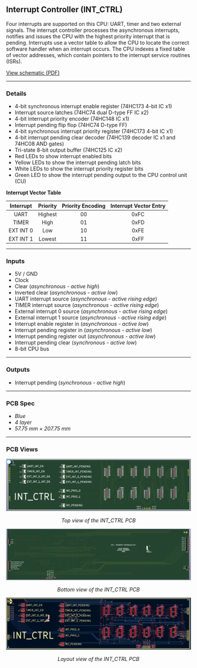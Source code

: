 ## Interrupt Controller (INT_CTRL)

Four interrupts are supported on this CPU: UART, timer and two external signals. The interrupt controller processes the asynchronous interrupts, notifies and issues the CPU with the highest priority interrupt that is pending. Interrupts use a vector table to allow the CPU to locate the correct software handler when an interrupt occurs. The CPU indexes a fixed table of vector addresses, which contain pointers to the interrupt service routines (ISRs).

[View schematic (PDF)](INT_CTRL_schematic.pdf)

---

### Details

- 4-bit synchronous interrupt enable register (74HC173 4-bit IC x1)
- Interrupt source latches (74HC74 dual D-type FF IC x2)
- 4-bit interrupt priority encoder (74HC148 IC x1)
- Interrupt pending flip flop (74HC74 D-type FF)
- 4-bit synchronous interrupt priority register (74HC173 4-bit IC x1)
- 4-bit interrupt pending clear decoder (74HC139 decoder IC x1 and 74HC08 AND gates)
- Tri-state 8-bit output buffer (74HC125 IC x2)
- Red LEDs to show interrupt enabled bits
- Yellow LEDs to show the interrupt pending latch bits
- White LEDs to show the interrupt priority register bits
- Green LED to show the interrupt pending output to the CPU control unit (CU)

**Interrupt Vector Table**

| Interrupt | Priority | Priority Encoding | Interrupt Vector Entry |
|:---------:|:--------:|:-----------------:|:----------------------:|
| UART      | Highest  |         00        |           0xFC         |
| TIMER     | High     |         01        |           0xFD         |
| EXT INT 0 | Low      |         10        |           0xFE         |
| EXT INT 1 | Lowest   |         11        |           0xFF         |

---

### Inputs

- 5V / GND
- Clock
- Clear (*asynchronous - active high*)
- Inverted clear (*asynchronous - active low*)
- UART interrupt source  (*asynchronous - active rising edge*)
- TIMER interrupt source  (*asynchronous - active rising edge*)
- External interrupt 0 source  (*asynchronous - active rising edge*)
- External interrupt 1 source  (*asynchronous - active rising edge*)
- Interrupt enable register in (*asynchronous - active low*)
- Interrupt pending register in (*asynchronous - active low*)
- Interrupt pending register out (*asynchronous - active low*)
- Interrupt pending clear (*synchronous - active low*)
- 8-bit CPU bus

---

### Outputs

- Interrupt pending (*synchronous - active high*)

---

### PCB Spec

- *Blue*
- *4 layer*
- *57.75 mm × 207.75 mm*

---

### PCB Views

<p align="center">
  <img src="../../images/int_ctrl_pcb_top.PNG" alt="INT_CTRL pcb top" width="750"/>
</p>
<p align="center"><em>Top view of the INT_CTRL PCB</em></p>

<p align="center">
  <img src="../../images/int_ctrl_pcb_bottom.PNG" alt="INT_CTRL pcb bottom" width="750"/>
</p>
<p align="center"><em>Bottom view of the INT_CTRL PCB</em></p>

<p align="center">
  <img src="../../images/int_ctrl_pcb_design.PNG" alt="INT_CTRL pcb design" width="750"/>
</p>
<p align="center"><em>Layout view of the INT_CTRL PCB</em></p>



